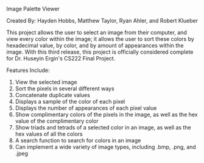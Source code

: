 Image Palette Viewer

Created By: Hayden Hobbs, Matthew Taylor, Ryan Ahler, and Robert Klueber 

This project allows the user to select an image from their computer, and view every color within the image; it allows the user to sort these colors by hexadecimal value, by color, and by amount of appearances within the image. With this third release, this project is officially considered complete for Dr. Huseyin Ergin's CS222 Final Project. 

Features Include:

1. View the selected image
2. Sort the pixels in several different ways
3. Concatenate duplicate values
4. Displays a sample of the color of each pixel
5. Displays the number of appearances of each pixel value
6. Show complimentary colors of the pixels in the image, as well as the hex value of the complimentary color
7. Show triads and tetrads of a selected color in an image, as well as the hex values of all the colors
8. A search function to search for colors in an image
9. Can implement a wide variety of image types, including .bmp, .png, and .jpeg




